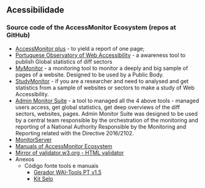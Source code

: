 ## Acessibilidade

### Source code of the AccessMonitor Ecosystem (repos at GitHub)

- [AccessMonitor plus](https://github.com/amagovpt/access-monitor-plus) - to yield a report of one page;
- [Portuguese Observatory of Web Accessibility](https://github.com/amagovpt/observatory) - a awareness tool to publish Global statistics of diff sectors 
- [MyMonitor](https://github.com/amagovpt/my-monitor) - a monitoring tool to monitor a deeply and big sample of pages of a website. Designed to be used by a Public Body.
- [StudyMonitor](https://github.com/amagovpt/study-monitor) - if you are a researcher and need to analysed and get statistics from a sample of websites or sectors to make a study of Web Accessibility.
- [Admin Monitor Suite](https://github.com/amagovpt/admin-monitor-suite) - a tool to managed all the 4 above tools - managed users access, get global statistics, get deep overviews of the diff sectors, websites, pages. Admin Monitor Suite was designed to be used by a central team responsible by the orchestration of the monitoring and reporting of a National Authority Responsible by the Monitoring and Reporting related with the Directive 2016/2102.
- [MonitorServer](https://github.com/amagovpt/monitor-server)
- [Manuals of AccessMonitor Ecosystem](https://amagovpt.github.io/monitor-manuals)
- [Mirror of validator.w3.org - HTML validator](https://amagovpt.github.io/validator-html)
- Anexos
  - Código fonte tools e manuais
    - [Gerador WAI-Tools PT v1.5](https://amagovpt.github.io/gerador/)
    - [Kit Selo](https://amagovpt.github.io/kit-selo/)
